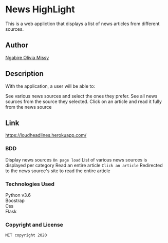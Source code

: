 # News HighLight
This is a web appliction that displays a list of news articles from different sources.

## Author 
[Ngabire Olivia Missy](https://github.com/Missy-Olivia)

## Description

With the application, a user will be able to:

See various news sources and select the ones they prefer.
See all news sources from the source they selected.
Click on an article and read it fully from the news source

## Link
https://loudheadlines.herokuapp.com/

### BDD

Display news sources	`On page load`	List of various news sources is displayed per category
Read an entire article	`Click an article`	Redirected to the news source's site to read the entire article


### Technologies Used

Python v3.6 <br>
Boostrap <br>
Css <br>
Flask <br>

### Copyright and License
```
MIT copyright 2020

